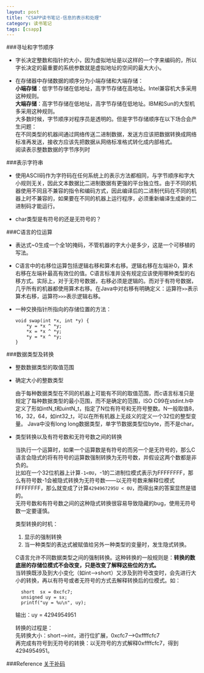 ```yaml
---
layout: post
title: "CSAPP读书笔记-信息的表示和处理"
category: 读书笔记
tags: [csapp]
---
```


###寻址和字节顺序

* 字长决定整数和指针的大小，因为虚拟地址是以这样的一个字来编码的，所以字长决定的最重要的系统参数就是虚拟地址的空间的最大大小。

* 在存储器中存储数据的顺序分为小端存储和大端存储：  
    **小端存储**：低字节存储在低地址，高字节存储在高地址。Intel兼容机大多采用这种规则。  
    **大端存储**：高字节存储在低地址，高字节存储在低地址。IBM和Sun的大型机多采用这种规则。  
    大多数时候，字节顺序对程序员是透明的。但是字节存储顺序在以下场合会产生问题：  
    在不同类型的机器间通过网络传送二进制数据，发送方应该把数据转换成网络标准再发送，接收方应该先把数据从网络标准格式转化成内部格式。  
    阅读表示整数数据的字节序列时  

###表示字符串
* 使用ASCII码作为字符码在任何系统上的表示方法都相同，与字节顺序和字大小规则无关，因此文本数据比二进制数据有更强的平台独立性。由于不同的机器使用不同且不兼容的指令和编码方式，因此编译后的二进制代码在不同的机器上时不兼容的，如果要在不同的机器上运行程序，必须重新编译生成新的二进制码才能运行。  

* char类型是有符号的还是无符号的？

###C语言的位运算
* 表达式~0生成一个全1的掩码，不管机器的字大小是多少，这是一个可移植的写法。

* C语言中的右移位运算包括逻辑右移和算术右移。逻辑右移在左端补0，算术右移在左端补最高有效位的值。C语言标准并没有规定应该使用哪种类型的右移方式。实际上，对于无符号数据，右移必须是逻辑的。而对于有符号数据，几乎所有的机器都使用算术右移。在Java中对右移有明确定义：运算符`>>`表示算术右移，运算符`>>>`表示逻辑右移。

* 一种交换指针所指向的存储位置的方法：
 
      void swap(int *x, int *y) {
          *y = *x ^ *y;
          *x = *x ^ *y;
          *y = *x ^ *y;
      }

###数据类型及转换
* 整数数据类型的取值范围

* 确定大小的整数类型

  由于每种数据类型在不同的机器上可能有不同的取值范围，而c语言标准只是规定了每种数据类型的最小范围，而不是确定的范围，ISO C99在stdint.h中定义了形如intN\_t和uintN\_t，指定了N位有符号和无符号整数。N一般取值8，16，32，64，如int32\_t，可以在所有机器上无歧义的定义一个32位的整型变量。
Java中没有long long数据类型，单字节数据类型位byte，而不是char。

* 类型转换以及有符号数和无符号数之间的转换

  当执行一个运算时，如果一个运算数是有符号的而另一个是无符号的，那么C语言会隐式的将有符号的运算数强制转换为无符号数，并假设这两个数都是非负的。  
  比如在一个32位机器上计算`-1<0U`，-1的二进制位模式表示为FFFFFFFF，那么有符号数-1会被隐式转换为无符号数——以无符号数来解释位模式FFFFFFFF，那么就变成了计算`4294967295U < 0U`，而得出来的答案显然是错的。  
  无符号数和有符号数之间的这种隐式转换很容易导致隐藏的bug，使用无符号数一定要谨慎。

  类型转换的时机：  
    1. 显示的强制转换
    1. 当一种类型的表达式被赋值给另外一种类型的变量时，发生隐式转换。

  C语言允许不同数据类型之间的强制转换。这种转换的一般规则是：**转换的数底层的存储位模式不会改变，只是改变了解释这些位的方式。**  
  当转换既涉及到大小变化（如int-->short）又涉及到符号改变时，会先进行大小的转换，再以有符号或者无符号的方式去解释转换后的位模式。如：

        short  sx = 0xcfc7;
        unsigned uy = sx;
        printf("uy = %u\n", uy);

  输出：uy = 4294954951

  转换的过程是：  
  先转换大小：short-->int，进行位扩展，0xcfc7-->0xffffcfc7  
  再完成有符号到无符号的转换：以无符号的方式解释0xffffcfc7，得到4294954951。  

###Reference
[关于补码](http://www.ruanyifeng.com/blog/2009/08/twos_complement.html)
